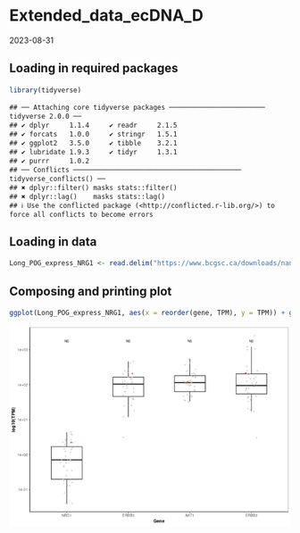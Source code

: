 Extended_data_ecDNA_D
================
2023-08-31

## Loading in required packages

``` r
library(tidyverse)
```

    ## ── Attaching core tidyverse packages ──────────────────────── tidyverse 2.0.0 ──
    ## ✔ dplyr     1.1.4     ✔ readr     2.1.5
    ## ✔ forcats   1.0.0     ✔ stringr   1.5.1
    ## ✔ ggplot2   3.5.0     ✔ tibble    3.2.1
    ## ✔ lubridate 1.9.3     ✔ tidyr     1.3.1
    ## ✔ purrr     1.0.2     
    ## ── Conflicts ────────────────────────────────────────── tidyverse_conflicts() ──
    ## ✖ dplyr::filter() masks stats::filter()
    ## ✖ dplyr::lag()    masks stats::lag()
    ## ℹ Use the conflicted package (<http://conflicted.r-lib.org/>) to force all conflicts to become errors

## Loading in data

``` r
Long_POG_express_NRG1 <- read.delim("https://www.bcgsc.ca/downloads/nanopore_pog/ecDNA/Long_POG_NRG1_expression.txt", header = T, stringsAsFactors = F)
```

## Composing and printing plot

``` r
ggplot(Long_POG_express_NRG1, aes(x = reorder(gene, TPM), y = TPM)) + geom_boxplot(width = 0.5, outlier.shape = NA) + labs(x = "Gene", y = "log10(TPM)", colour = "") + annotate("text", x = 1, y = 1750, label = "NS", size = 2) + annotate("text", x = 2, y = 1750, label = "NS", size = 2) + annotate("text", x = 3, y = 1750, label = "NS", size = 2) + annotate("text", x = 4, y = 1750, label = "NS", size = 2) + scale_colour_manual(values = c("grey77", "red")) + scale_y_log10() + geom_jitter(size = 0.5, height = 0, width = 0.1, alpha = 0.75, aes(colour = factor(ID))) + theme_bw(base_size=8) + theme(axis.title.x = element_text(colour = "black", size = 8, face = "bold"), axis.line.y = element_line(), axis.title.y = element_text(colour = "black", size = 8, face = "bold"), axis.line.x = element_line(),panel.grid.major.x = element_blank(), panel.grid.minor.x = element_blank(), panel.grid.major.y = element_blank(), panel.grid.minor.y = element_blank(), axis.ticks.x = element_line(), plot.background = element_rect(fill = "white"), legend.position = "Null")
```

![](Extended_data_ecDNA_D_files/figure-gfm/unnamed-chunk-3-1.png)<!-- -->
